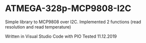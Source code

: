 # ATMEGA-328p-MCP9808-I2C
Simple library to MCP9808 over I2C. Implemented 2 functions (read resolution and read temperature)

Written in Visual Studio Code with PIO
Tested 11.12.2019
